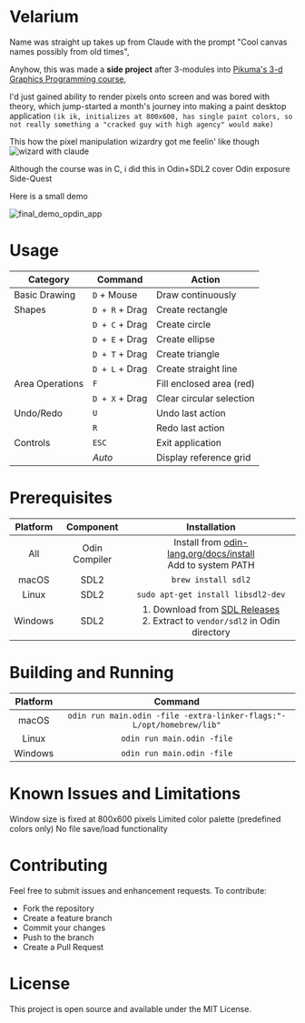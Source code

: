 # Velarium
Name was straight up takes up from Claude with the prompt "Cool canvas names possibly from old times", 

Anyhow, this was made a **side project** after 3-modules into [Pikuma's 3-d Graphics Programming course](https://pikuma.com/courses/learn-3d-computer-graphics-programming), 

I'd just gained ability to render pixels onto screen and was bored with theory, which jump-started a month's journey into making a paint desktop application `(ik ik, initializes at 800x600, has single paint colors, so not really something a "cracked guy with high agency" would make)`

This how the pixel manipulation wizardry got me feelin' like though
![wizard with claude](https://github.com/user-attachments/assets/da3f91f1-059e-42ba-8bd8-2bd40cd4d66d)

Although the course was in C, i did this in Odin+SDL2 cover Odin exposure Side-Quest

Here is a small demo

![final_demo_opdin_app](https://github.com/user-attachments/assets/1d626141-b4be-404e-9630-f812705087c8)

# Usage

| Category | Command | Action |
|-----------|---------|---------|
| Basic Drawing | `D` + Mouse | Draw continuously |
| Shapes | `D + R` + Drag | Create rectangle |
| | `D + C` + Drag | Create circle |
| | `D + E` + Drag | Create ellipse |
| | `D + T` + Drag | Create triangle |
| | `D + L` + Drag | Create straight line |
| Area Operations | `F` | Fill enclosed area (red) |
| | `D + X` + Drag | Clear circular selection |
| Undo/Redo | `U` | Undo last action |
| | `R` | Redo last action |
| Controls | `ESC` | Exit application |
| | *Auto* | Display reference grid |

# Prerequisites
| Platform | Component | Installation |
|:---:|:---:|:---:|
| All | Odin Compiler | Install from [odin-lang.org/docs/install](https://odin-lang.org/docs/install/) <br> Add to system PATH |
| macOS | SDL2 | `brew install sdl2` |
| Linux | SDL2 | `sudo apt-get install libsdl2-dev` |
| Windows | SDL2 | 1. Download from [SDL Releases](https://github.com/libsdl-org/SDL/releases) <br> 2. Extract to `vendor/sdl2` in Odin directory |


# Building and Running
| Platform | Command |
|:---:|:---:|
| macOS | `odin run main.odin -file -extra-linker-flags:"-L/opt/homebrew/lib"` |
| Linux | `odin run main.odin -file` |
| Windows | `odin run main.odin -file` |


# Known Issues and Limitations

Window size is fixed at 800x600 pixels
Limited color palette (predefined colors only)
No file save/load functionality

# Contributing
Feel free to submit issues and enhancement requests. To contribute:
- Fork the repository
- Create a feature branch
- Commit your changes
- Push to the branch
- Create a Pull Request

# License
This project is open source and available under the MIT License.
